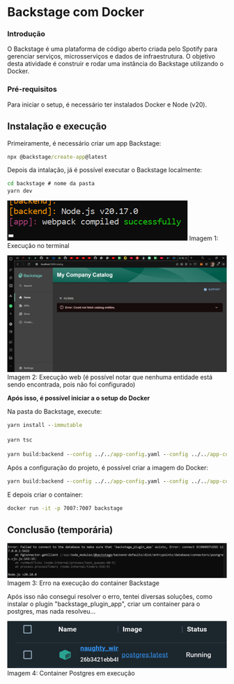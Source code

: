 # Backstage com Docker

### Introdução

O Backstage é uma plataforma de código aberto criada pelo Spotify para gerenciar serviços, microsserviços e dados de infraestrutura. O objetivo desta atividade é construir e rodar uma instância do Backstage utilizando o Docker.

### Pré-requisitos

Para iniciar o setup, é necessário ter instalados Docker e Node (v20).

## Instalação e execução

Primeiramente, é necessário criar um app Backstage:

```cmd
npx @backstage/create-app@latest
```

Depois da intalação, já é possível executar o Backstage localmente:

```cmd
cd backstage # nome da pasta
yarn dev
```

![alt text](image.png)
Imagem 1: Execução no terminal

![alt text](image-1.png)
Imagem 2: Execução web (é possível notar que nenhuma entidade está sendo encontrada, pois não foi configurado)

**Após isso, é possível iniciar a o setup do Docker**

Na pasta do Backstage, execute:
```cmd
yarn install --immutable

yarn tsc

yarn build:backend --config ../../app-config.yaml --config ../../app-config.production.yaml
```

Após a configuração do projeto, é possível criar a imagem do Docker:

```cmd
yarn build:backend --config ../../app-config.yaml --config ../../app-config.production.yaml
```

E depois criar o container:

```cmd
docker run -it -p 7007:7007 backstage
```

## Conclusão (temporária)

![alt text](image-2.png)
Imagem 3: Erro na execução do container Backstage

Após isso não consegui resolver o erro, tentei diversas soluções, como instalar o plugin "backstage_plugin_app", criar um container para o postgres, mas nada resolveu... 

![alt text](image-3.png)
Imagem 4: Container Postgres em execução
